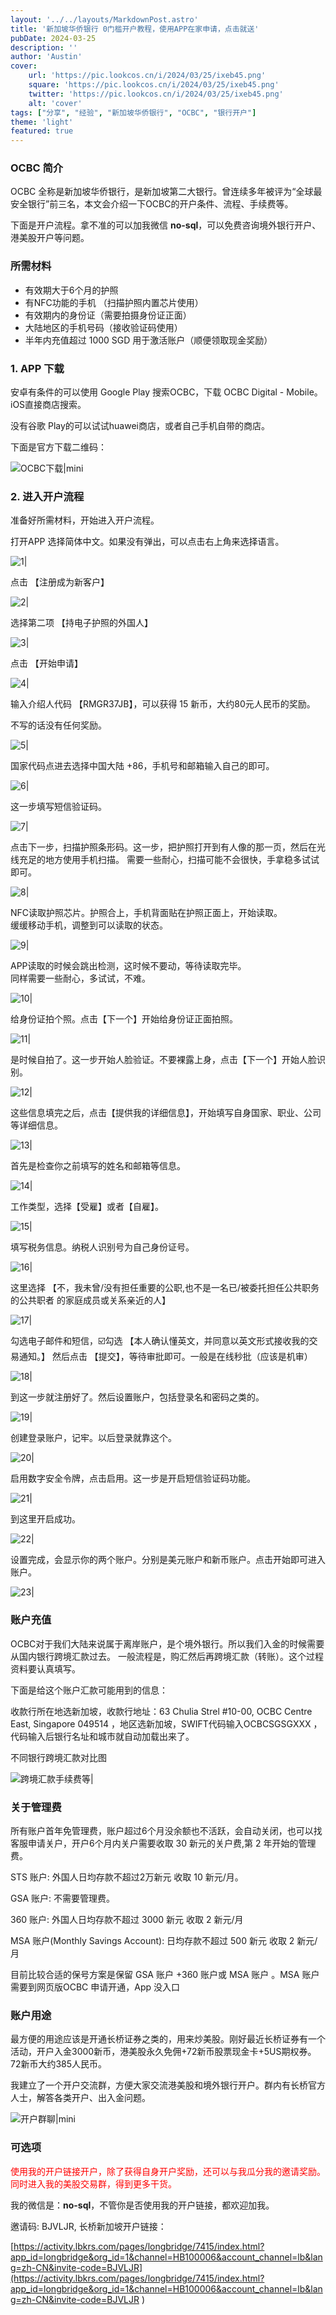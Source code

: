 ```yaml
---
layout: '../../layouts/MarkdownPost.astro'
title: '新加坡华侨银行 0门槛开户教程，使用APP在家申请，点击就送'
pubDate: 2024-03-25
description: ''
author: 'Austin'
cover:
    url: 'https://pic.lookcos.cn/i/2024/03/25/ixeb45.png'
    square: 'https://pic.lookcos.cn/i/2024/03/25/ixeb45.png'
    twitter: 'https://pic.lookcos.cn/i/2024/03/25/ixeb45.png'
    alt: 'cover'
tags: ["分享", "经验", "新加坡华侨银行", "OCBC", "银行开户"]
theme: 'light'
featured: true
---
```


### OCBC 简介

OCBC 全称是新加坡华侨银行，是新加坡第二大银行。曾连续多年被评为“全球最安全银行”前三名，本文会介绍一下OCBC的开户条件、流程、手续费等。

下面是开户流程。拿不准的可以加我微信 **no-sql**，可以免费咨询境外银行开户、港美股开户等问题。

### 所需材料

- 有效期大于6个月的护照
- 有NFC功能的手机 （扫描护照内置芯片使用）
- 有效期内的身份证（需要拍摄身份证正面）
- 大陆地区的手机号码（接收验证码使用）
- 半年内充值超过 1000 SGD 用于激活账户（顺便领取现金奖励）

### 1. APP 下载

安卓有条件的可以使用 Google Play 搜索OCBC，下载 OCBC Digital - Mobile。iOS直接商店搜索。

没有谷歌 Play的可以试试huawei商店，或者自己手机自带的商店。

下面是官方下载二维码：

![OCBC下载|mini](https://pic.lookcos.cn/i/2024/03/25/h2hyam.png)

### 2. 进入开户流程

准备好所需材料，开始进入开户流程。

打开APP 选择简体中文。如果没有弹出，可以点击右上角来选择语言。

![1|](https://pic.lookcos.cn/i/2024/03/25/hdqox0.jpg)

点击 【注册成为新客户】

![2|](https://pic.lookcos.cn/i/2024/03/25/hdqrfz.jpg)

选择第二项 【持电子护照的外国人】

![3|](https://pic.lookcos.cn/i/2024/03/25/hdqm0m.jpg)

点击 【开始申请】

![4|](https://pic.lookcos.cn/i/2024/03/25/hdqn0a.jpg)

输入介绍人代码 【RMGR37JB】，可以获得 15 新币，大约80元人民币的奖励。  

不写的话没有任何奖励。

![5|](https://pic.lookcos.cn/i/2024/03/25/hdqlnn.jpg)

国家代码点进去选择中国大陆 +86，手机号和邮箱输入自己的即可。

![6|](https://pic.lookcos.cn/i/2024/03/25/hdqu7d.jpg)

这一步填写短信验证码。  

![7|](https://pic.lookcos.cn/i/2024/03/25/hdqwbx.jpg)

点击下一步，扫描护照条形码。这一步，把护照打开到有人像的那一页，然后在光线充足的地方使用手机扫描。
需要一些耐心，扫描可能不会很快，手拿稳多试试即可。

![8|](https://pic.lookcos.cn/i/2024/03/25/hdqwsb.jpg)

NFC读取护照芯片。护照合上，手机背面贴在护照正面上，开始读取。  
缓缓移动手机，调整到可以读取的状态。

![9|](https://pic.lookcos.cn/i/2024/03/25/hdqynd.jpg)

APP读取的时候会跳出检测，这时候不要动，等待读取完毕。  
同样需要一些耐心，多试试，不难。

![10|](https://pic.lookcos.cn/i/2024/03/25/hdqy0u.jpg)

给身份证拍个照。点击【下一个】开始给身份证正面拍照。

![11|](https://pic.lookcos.cn/i/2024/03/25/hdqx6g.jpg)

是时候自拍了。这一步开始人脸验证。不要裸露上身，点击【下一个】开始人脸识别。

![12|](https://pic.lookcos.cn/i/2024/03/25/hdqwak.jpg)

这些信息填完之后，点击【提供我的详细信息】，开始填写自身国家、职业、公司等详细信息。

![13|](https://pic.lookcos.cn/i/2024/03/25/hdqwbn.jpg)

首先是检查你之前填写的姓名和邮箱等信息。

![14|](https://pic.lookcos.cn/i/2024/03/25/hdqzk8.jpg)

工作类型，选择【受雇】或者【自雇】。

![15|](https://pic.lookcos.cn/i/2024/03/25/hdqvp8.jpg)

填写税务信息。纳税人识别号为自己身份证号。

![16|](https://pic.lookcos.cn/i/2024/03/25/hdr5l0.jpg)

这里选择 【不，我未曾/没有担任重要的公职,也不是一名已/被委托担任公共职务的公共职者
的家庭成员或关系亲近的人】

![17|](https://pic.lookcos.cn/i/2024/03/25/hdr4j3.jpg)

勾选电子邮件和短信，☑️勾选 【本人确认懂英文，并同意以英文形式接收我的交易通知。】
然后点击 【提交】，等待审批即可。一般是在线秒批（应该是机审）

![18|](https://pic.lookcos.cn/i/2024/03/25/hdr5wt.jpg)

到这一步就注册好了。然后设置账户，包括登录名和密码之类的。

![19|](https://pic.lookcos.cn/i/2024/03/25/hdr6rk.jpg)

创建登录账户，记牢。以后登录就靠这个。

![20|](https://pic.lookcos.cn/i/2024/03/25/hdr1pm.jpg)

启用数字安全令牌，点击启用。这一步是开启短信验证码功能。

![21|](https://pic.lookcos.cn/i/2024/03/25/hdr3gj.jpg)

到这里开启成功。

![22|](https://pic.lookcos.cn/i/2024/03/25/hdr5bm.jpg)

设置完成，会显示你的两个账户。分别是美元账户和新币账户。点击开始即可进入账户。

![23|](https://pic.lookcos.cn/i/2024/03/25/hdr2bu.jpg)

### 账户充值

OCBC对于我们大陆来说属于离岸账户，是个境外银行。所以我们入金的时候需要从国内银行跨境汇款过去。
一般流程是，购汇然后再跨境汇款（转账）。这个过程资料要认真填写。


下面是给这个账户汇款可能用到的信息：

收款行所在地选新加坡，收款行地址：63 Chulia Strel #10-00, OCBC Centre East, Singapore 049514 ，地区选新加坡，SWIFT代码输入OCBCSGSGXXX ，代码输入后银行名址和城市就自动加载出来了。

不同银行跨境汇款对比图

![跨境汇款手续费等|](https://pic.lookcos.cn/i/2024/03/25/ieyjrp.jpg)

### 关于管理费  

所有账户首年免管理费，账户超过6个月没余额也不活跃，会自动关闭，也可以找客服申请关户，开户6个月内关户需要收取 30 新元的关户费,第 2 年开始的管理费。

STS 账户: 外国人日均存款不超过2万新元 收取 10 新元/月。

GSA 账户: 不需要管理费。  

360 账户: 外国人日均存款不超过 3000 新元 收取 2 新元/月

MSA 账户(Monthly Savings Account): 日均存款不超过 500 新元 收取 2 新元/月

目前比较合适的保号方案是保留 GSA 账户 +360 账户或 MSA 账户 。MSA 账户需要到网页版OCBC 申请开通，App 没入口  

### 账户用途

最方便的用途应该是开通长桥证券之类的，用来炒美股。刚好最近长桥证券有一个活动，开户入金3000新币，港美股永久免佣+72新币股票现金卡+5US期权券。72新币大约385人民币。

我建立了一个开户交流群，方便大家交流港美股和境外银行开户。群内有长桥官方人士，解答各类开户、出入金问题。

![开户群聊|mini](https://pic.lookcos.cn/i/2024/03/25/jusjkw.jpg)

### 可选项

<p style="color:red;">使用我的开户链接开户，除了获得自身开户奖励，还可以与我瓜分我的邀请奖励。同时进入我的美股交易群，得到更多干货。</p>

我的微信是：**no-sql**，不管你是否使用我的开户链接，都欢迎加我。 

邀请码: BJVLJR, 长桥新加坡开户链接：

[https://activity.lbkrs.com/pages/longbridge/7415/index.html?app_id=longbridge&org_id=1&channel=HB100006&account_channel=lb&lang=zh-CN&invite-code=BJVLJR](https://activity.lbkrs.com/pages/longbridge/7415/index.html?app_id=longbridge&org_id=1&channel=HB100006&account_channel=lb&lang=zh-CN&invite-code=BJVLJR
)

